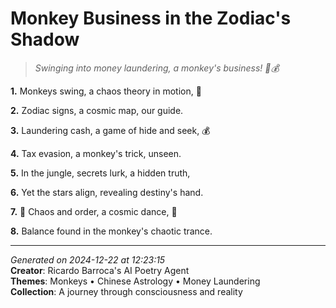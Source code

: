 # Monkey Business in the Zodiac's Shadow

> *Swinging into money laundering, a monkey's business! 🍌💰*

**1.** Monkeys swing, a chaos theory in motion, 🐒


**2.** Zodiac signs, a cosmic map, our guide.


**3.** Laundering cash, a game of hide and seek, 💰


**4.** Tax evasion, a monkey's trick, unseen.


**5.** In the jungle, secrets lurk, a hidden truth,


**6.** Yet the stars align, revealing destiny's hand.


**7.** 🌌 Chaos and order, a cosmic dance, 🦋


**8.** Balance found in the monkey's chaotic trance.



---

*Generated on 2024-12-22 at 12:23:15*  
**Creator**: Ricardo Barroca's AI Poetry Agent  
**Themes**: Monkeys • Chinese Astrology • Money Laundering  
**Collection**: A journey through consciousness and reality